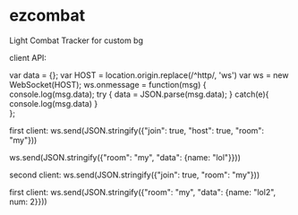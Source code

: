 # ezcombat
Light Combat Tracker for custom bg

client API:

var data = {};
var HOST = location.origin.replace(/^http/, 'ws')
var ws = new WebSocket(HOST);
ws.onmessage = function(msg) {
  console.log(msg.data);
  try {
    data = JSON.parse(msg.data);
  } catch(e){
    console.log(msg.data)
  }  
};

first client:
ws.send(JSON.stringify({"join": true, "host": true, "room": "my"}))

ws.send(JSON.stringify({"room": "my", "data": {name: "lol"}}))

second client:
ws.send(JSON.stringify({"join": true, "room": "my"}))

first client:
ws.send(JSON.stringify({"room": "my", "data": {name: "lol2", num: 2}}))
